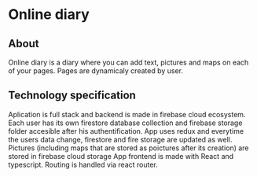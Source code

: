 # Online diary 

## About
Online diary is a diary where you can add text, pictures and maps on each of your pages. Pages are dynamicaly created by user.  


## Technology specification
Aplication is full stack and backend is made in firebase cloud ecosystem. Each user has its own firestore database collection and firebase storage folder
accesible after his authentification. App uses redux and everytime the users data change, firestore and fire storage are updated as well. Pictures (including maps that are stored as poictures after its creation) are stored in firebase cloud storage
App frontend is made with React and typescript. Routing is handled via react router. 
